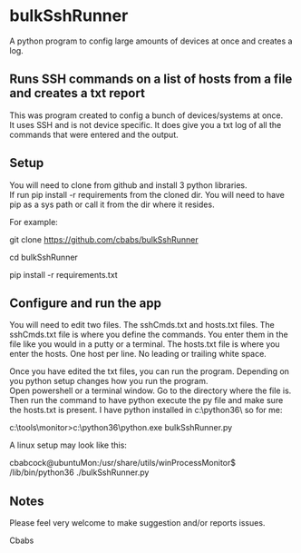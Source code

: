 # bulkSshRunner
A python program to config large amounts of devices at once and creates a log.

## Runs SSH commands on a list of hosts from a file and creates a txt report

This was program created to config a bunch of devices/systems at once.  
It uses SSH and is not device specific.  It does give you a txt log
of all the commands that were entered and the output.

## Setup

You will need to clone from github and install 3 python libraries.  
If run pip install -r requirements from the cloned dir.  You will
need to have pip as a sys path or call it from the dir where it resides.

For example:

git clone https://github.com/cbabs/bulkSshRunner

cd bulkSshRunner

pip install -r requirements.txt

## Configure and run the app

You will need to edit two files.  The sshCmds.txt and hosts.txt files.
The sshCmds.txt file is where you define the commands.  You enter them
in the file like you would in a putty or a terminal. The hosts.txt file
is where you enter the hosts.  One host per line.  No leading or
trailing white space.

Once you have edited the txt files, you can run the program. 
Depending on you python setup changes how you run the program.  
Open powershell or a terminal window.  Go to the directory where the file is.  
Then run the command to have python execute the py file and make sure the
hosts.txt is present.  I have python installed in c:\python36\ so for me:

c:\tools\monitor>c:\python36\python.exe bulkSshRunner.py

A linux setup may look like this:

cbabcock@ubuntuMon:/usr/share/utils/winProcessMonitor$ /lib/bin/python36 ./bulkSshRunner.py

## Notes

Please feel very welcome to make suggestion and/or reports issues.

Cbabs
